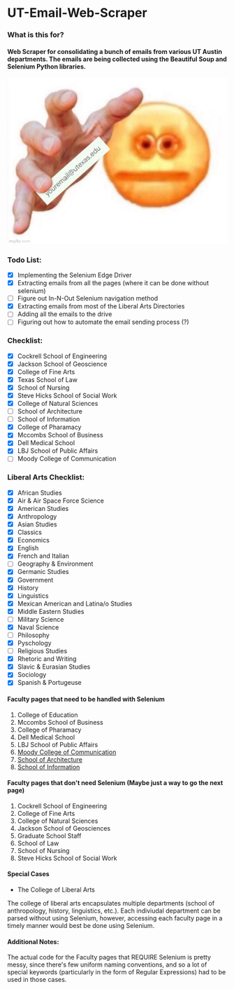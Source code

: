 # UT-Email-Web-Scraper
### What is this for?

#### Web Scraper for consolidating a bunch of emails from various UT Austin departments. The emails are being collected using the Beautiful Soup and Selenium Python libraries. 

![Give me your emails](https://github.com/KaytchJam/UT-Email-Web-Scraper/blob/main/documents/give_me_your_email_expanded.png?raw=true)

### Todo List: 

- [x] Implementing the Selenium Edge Driver 
- [x] Extracting emails from all the pages (where it can be done without selenium)
- [ ] Figure out In-N-Out Selenium navigation method
- [x] Extracting emails from most of the Liberal Arts Directories
- [ ] Adding all the emails to the drive
- [ ] Figuring out how to automate the email sending process (?)

### Checklist:
- [x] Cockrell School of Engineering
- [x] Jackson School of Geoscience
- [x] College of Fine Arts
- [x] Texas School of Law
- [x] School of Nursing
- [x] Steve Hicks School of Social Work
- [x] College of Natural Sciences
- [ ] School of Architecture
- [ ] School of Information
- [x] College of Pharamacy
- [x] Mccombs School of Business
- [x] Dell Medical School
- [x] LBJ School of Public Affairs
- [ ] Moody College of Communication

### Liberal Arts Checklist:
- [x] African Studies
- [x] Air & Air Space Force Science
- [x] American Studies
- [x] Anthropology
- [x] Asian Studies
- [x] Classics
- [x] Economics
- [x] English
- [x] French and Italian
- [ ] Geography & Environment
- [x] Germanic Studies
- [x] Government
- [x] History
- [x] Linguistics
- [x] Mexican American and Latina/o Studies
- [x] Middle Eastern Studies
- [ ] Military Science
- [x] Naval Science
- [ ] Philosophy
- [x] Pyschology
- [ ] Religious Studies
- [x] Rhetoric and Writing
- [x] Slavic & Eurasian Studies
- [x] Sociology
- [x] Spanish & Portugeuse

#### Faculty pages that need to be handled with Selenium

1. College of Education
2. Mccombs School of Business 
3. College of Pharamacy
4. Dell Medical School
5. LBJ School of Public Affairs
6. [Moody College of Communication](https://moody.utexas.edu/faculty)
7. [School of Architecture](https://soa.utexas.edu/about/faculty)
8. [School of Information](https://www.ischool.utexas.edu/people/ischool-faculty-staff-students)

#### Faculty pages that don't need Selenium (Maybe just a way to go the next page)

1. Cockrell School of Engineering
2. College of Fine Arts
3. College of Natural Sciences
4. Jackson School of Geosciences
5. Graduate School Staff
6. School of Law
7. School of Nursing
8. Steve Hicks School of Social Work

#### Special Cases

- The College of Liberal Arts

The college of liberal arts encapsulates multiple departments (school of anthropology, history, linguistics, etc.). Each indiviudal department can be 
parsed without using Selenium, however, accessing each faculty page in a timely manner would best be done using Selenium.

#### Additional Notes:

The actual code for the Faculty pages that REQUIRE Selenium is pretty messy, since there's few uniform naming conventions, and so 
a lot of special keywords (particularly in the form of Regular Expressions) had to be used in those cases. 



